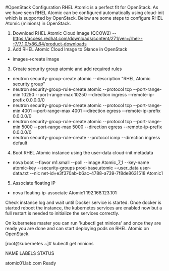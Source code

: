 #OpenStack Configuration
RHEL Atomic is a perfect fit for OpenStack. As we have seen RHEL Atomic can be configured automatically using cloud-init
which is supported by OpenStack. Below are some steps to configure RHEL Atomic (minions) in OpenStack.

1. Download RHEL Atomic Cloud Image (QCOW2)
-- https://access.redhat.com/downloads/content/271/ver=/rhel---7/7.1.0/x86_64/product-downloads
2. Add RHEL Atomic Cloud Image to Glance in OpenStack
- images->create image
3. Create security group atomic and add required rules
- neutron security-group-create atomic --description "RHEL Atomic security group"
- neutron security-group-rule-create atomic --protocol tcp --port-range-min 10250
 --port-range-max 10250 --direction ingress --remote-ip-prefix 0.0.0.0/0
- neutron security-group-rule-create atomic --protocol tcp --port-range-min 4001
 --port-range-max 4001 --direction egress --remote-ip-prefix 0.0.0.0/0
- neutron security-group-rule-create atomic --protocol tcp --port-range-min 5000
 --port-range-max 5000 --direction egress --remote-ip-prefix 0.0.0.0/0
- neutron security-group-rule-create --protocol icmp --direction ingress default
4. Boot RHEL Atomic instance using the user-data cloud-init metadata
- nova boot --flavor m1.small --poll --image Atomic_7_1 --key-name atomic-key
 --security-groups prod-base,atomic --user_data user-data.txt --nic net-id=e3f370ab-b6ac-4788-a739-7f8de8631518 Atomic1
5. Associate floating IP
- nova floating-ip-associate Atomic1 192.168.123.101

Check instance log and wait until Docker service is started. Once docker is started reboot the instance, the kubernetes
services are enabled now but a full restart is needed to initialize the services correctly.

On kubernetes master you can run 'kubectl get minions' and once they are ready you are done and can start deploying
pods on RHEL Atomic on OpenStack.

[root@kubernetes ~]# kubectl get minions

NAME                LABELS              STATUS

atomic01.lab.com    <none>              Ready

